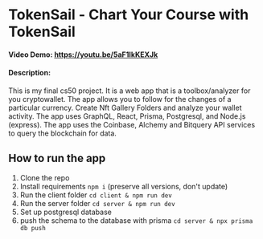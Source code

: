 
# TokenSail - Chart Your Course with TokenSail
#### Video Demo:  https://youtu.be/5aF1IkKEXJk
#### Description: 
This is my final cs50 project. It is a web app that is a toolbox/analyzer for you cryptowallet. The app allows you to follow for the changes of a particular currency. Create Nft Gallery Folders and analyze your wallet activity. 
The app uses GraphQL, React, Prisma, Postgresql, and Node.js (express).
The app uses the Coinbase, Alchemy and Bitquery API services to query the blockchain for data.

## How to run the app
1. Clone the repo
2. Install requirements `npm i` (preserve all versions, don't update)
3. Run the client folder `cd client & npm run dev`
4. Run the server folder `cd server & npm run dev`
5. Set up postgresql database
6. push the schema to the database with prisma `cd server & npx prisma db push`